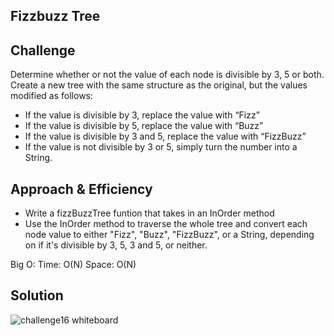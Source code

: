 ## Fizzbuzz Tree

## Challenge
Determine whether or not the value of each node is divisible by 3, 5 or both. Create a new tree with the same structure as the original, but the values modified as follows:

+ If the value is divisible by 3, replace the value with “Fizz”
+ If the value is divisible by 5, replace the value with “Buzz”
+ If the value is divisible by 3 and 5, replace the value with “FizzBuzz”
+ If the value is not divisible by 3 or 5, simply turn the number into a String.

## Approach & Efficiency
+ Write a fizzBuzzTree funtion that takes in an InOrder method 
+ Use the InOrder method to traverse the whole tree and convert each node value to either "Fizz", "Buzz", "FizzBuzz", or a String, depending on if it's divisible by 3, 5, 3 and 5, or neither.


Big O:
Time: O(N)
Space: O(N)

## Solution 
![challenge16 whiteboard](https://user-images.githubusercontent.com/54918779/81464924-cd9ede80-917a-11ea-9e89-bee8188b20dd.png)

